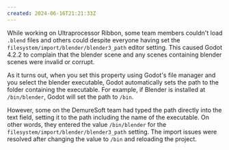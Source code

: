 ```yaml
---
created: 2024-06-16T21:21:33Z
---
```


While working on Ultraprocessor Ribbon, some team members couldn't load `.blend` files and others could despite everyone having set the `filesystem/import/blender/blender3_path` editor setting. This caused Godot 4.2.2 to complain that the blender scene and any scenes containing blender scenes were invalid or corrupt.

As it turns out, when you set this property using Godot's file manager and you select the blender executable, Godot automatically sets the path to the folder containing the executable. For example, if Blender is installed at `/bin/blender`, Godot will set the path to `/bin`.

However, some on the DemureSoft team had typed the path directly into the text field, setting it to the path including the name of the executable. On other words, they entered the value `/bin/blender` for the `filesystem/import/blender/blender3_path` setting. The import issues were resolved after changing the value to `/bin` and reloading the project.
